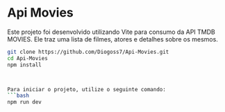 # Api Movies

Este projeto foi desenvolvido utilizando Vite para consumo da API TMDB MOVIES. Ele traz uma lista de filmes, atores e detalhes sobre os mesmos.

```bash
git clone https://github.com/Diogoss7/Api-Movies.git
cd Api-Movies
npm install



Para iniciar o projeto, utilize o seguinte comando:
```bash
npm run dev
